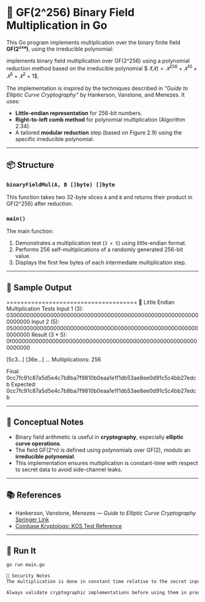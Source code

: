 # 🔢 GF(2^256) Binary Field Multiplication in Go

This Go program implements multiplication over the binary finite field **GF(2²⁵⁶)**, using the irreducible polynomial:

implements binary field multiplication over GF(2^256) using a polynomial reduction method based on the irreducible polynomial $$\ 𝑓 ( 𝑋 ) = 𝑋^256 + 𝑋^10 + 𝑋^5 + 𝑋^2 + 1  \$$.


The implementation is inspired by the techniques described in _"Guide to Elliptic Curve Cryptography"_ by Hankerson, Vanstone, and Menezes. It uses:

- **Little-endian representation** for 256-bit numbers.
- **Right-to-left comb method** for polynomial multiplication (Algorithm 2.34).
- A tailored **modular reduction** step (based on Figure 2.9) using the specific irreducible polynomial.

---

## 📦 Structure

### `binaryFieldMul(A, B []byte) []byte`

This function takes two 32-byte slices `A` and `B` and returns their product in GF(2^256) after reduction.

### `main()`

The main function:
1. Demonstrates a multiplication test (`3 × 5`) using little-endian format.
2. Performs 256 self-multiplications of a randomly generated 256-bit value.
3. Displays the first few bytes of each intermediate multiplication step.

---

## 🧪 Sample Output

=====================================
🧪 Little Endian Multiplication Tests
Input 1 (3): 0300000000000000000000000000000000000000000000000000000000000000
Input 2 (5): 0500000000000000000000000000000000000000000000000000000000000000
Result (3 * 5): 0f00000000000000000000000000000000000000000000000000000000000000

[5c3...] [36e...] ...
Multiplications: 256

Final: 0cc7fc91c87a5d5e4c7b8ba7f9810b0eaa1e1f1db53ae8ee0d91c5c4bb27edcb
Expected: 0cc7fc91c87a5d5e4c7b8ba7f9810b0eaa1e1f1db53ae8ee0d91c5c4bb27edcb



---

## 🧠 Conceptual Notes

- Binary field arithmetic is useful in **cryptography**, especially **elliptic curve operations**.
- The field GF(2^n) is defined using polynomials over GF(2), modulo an **irreducible polynomial**.
- This implementation ensures multiplication is constant-time with respect to secret data to avoid side-channel leaks.

---

## 📚 References

- Hankerson, Vanstone, Menezes — *Guide to Elliptic Curve Cryptography*  
  [Springer Link](https://link.springer.com/book/10.1007/b97644)
- [Coinbase Kryptology: KOS Test Reference](https://github.com/coinbase/kryptology/blob/master/pkg/ot/extension/kos/kos_test.go)

---

## 🚀 Run It

```bash
go run main.go

🔐 Security Notes
The multiplication is done in constant time relative to the secret input to avoid timing side-channel attacks.

Always validate cryptographic implementations before using them in production environments.

